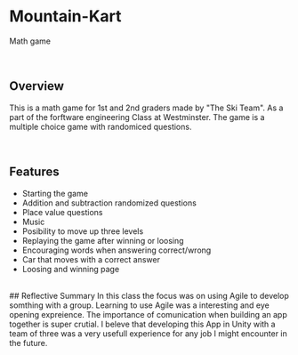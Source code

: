 # Mountain-Kart
Math game

<br>

## Overview
This is a math game for 1st and 2nd graders made by "The Ski Team". As a part of the forftware engineering Class at Westminster. The game is a multiple choice game with randomiced questions.  

<br>

## Features
* Starting the game
* Addition and subtraction randomized questions
* Place value questions
* Music
* Posibility to move up three levels
* Replaying the game after winning or loosing
* Encouraging words when answering correct/wrong
* Car that moves with a correct answer
* Loosing and winning page

<br>
## Reflective Summary
In this class the focus was on using Agile to develop somthing with a group. Learning to use Agile was a interesting and eye opening expreience. The importance of comunication when building an app together is super crutial. I beleve that developing this App in Unity with a team of three was a very usefull experience for any job I might encounter in the future. 
